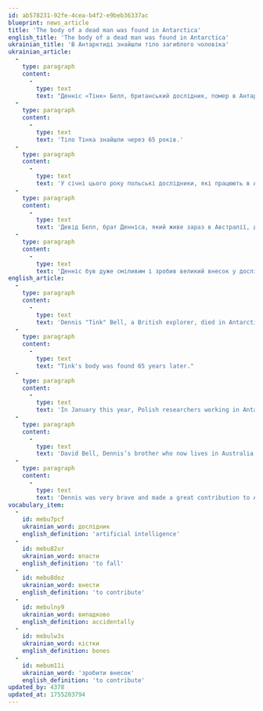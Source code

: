 ```yaml
---
id: ab578231-92fe-4cea-b4f2-e9beb36337ac
blueprint: news_article
title: 'The body of a dead man was found in Antarctica'
english_title: 'The body of a dead man was found in Antarctica'
ukrainian_title: 'В Антарктиді знайшли тіло загиблого чоловіка'
ukrainian_article:
  -
    type: paragraph
    content:
      -
        type: text
        text: "Денніс «Тінк» Белл, британський дослідник, помер в Антарктиді 1959 року. Він працював на базі Адміралті-Бей, впав у тріщину льодовика й загинув. Йому було 25 років. Тоді його тіло не змогли знайти, і сім’я довго не знала, що з ним сталося.\_"
  -
    type: paragraph
    content:
      -
        type: text
        text: 'Тіло Тінка знайшли через 65 років.'
  -
    type: paragraph
    content:
      -
        type: text
        text: 'У січні цього року польські дослідники, які працюють в Антарктиді, випадково знайшли кістки. Там також були годинник, радіоприймач і люлька. Льодовик тане через зміну клімату, це допомогло знайти рештки.'
  -
    type: paragraph
    content:
      -
        type: text
        text: 'Девід Белл, брат Денніса, який живе зараз в Австралії, дуже зрадів, хоча і сумує, що батьки не дожили до цієї миті. Він розповів, що Денніс був веселою, життєрадісною людиною, яка любила готувати, жартувати і доглядати за собаками. Він також працював з метеозондами й передавав погоду до Британії.'
  -
    type: paragraph
    content:
      -
        type: text
        text: 'Денніс був дуже сміливим і зробив великий внесок у дослідження Антарктиди. Пам’ять про нього зберігають сім’я, колеги й науковці.'
english_article:
  -
    type: paragraph
    content:
      -
        type: text
        text: 'Dennis "Tink" Bell, a British explorer, died in Antarctica in 1959. He worked at the Admiralty Bay base, fell into a glacier crevasse, and died. He was 25 years old. At that time, his body could not be found, and the family did not know what had happened to him for a long time. His mother was so broken by grief that she could not even look at his photographs.'
  -
    type: paragraph
    content:
      -
        type: text
        text: "Tink's body was found 65 years later."
  -
    type: paragraph
    content:
      -
        type: text
        text: 'In January this year, Polish researchers working in Antarctica accidentally found the bones. Along with them were a watch, a radio, and a pipe. The glacier is melting due to climate change, which helped uncover the remains.'
  -
    type: paragraph
    content:
      -
        type: text
        text: 'David Bell, Dennis’s brother who now lives in Australia, was very happy but also sad that their parents did not live to see this moment. He said Dennis was a cheerful, lively person who loved cooking, joking, and taking care of dogs. He also worked with weather balloons and sent weather reports to Britain.'
  -
    type: paragraph
    content:
      -
        type: text
        text: 'Dennis was very brave and made a great contribution to Antarctic research. His memory is kept alive by his family, colleagues, and scientists.'
vocabulary_item:
  -
    id: mebu7pcf
    ukrainian_word: дослідник
    english_definition: 'artificial intelligence'
  -
    id: mebu82ur
    ukrainian_word: впасти
    english_definition: 'to fall'
  -
    id: mebu8doz
    ukrainian_word: внести
    english_definition: 'to contribute'
  -
    id: mebulny9
    ukrainian_word: випадково
    english_definition: accidentally
  -
    id: mebulw3s
    ukrainian_word: кістки
    english_definition: bones
  -
    id: mebum11i
    ukrainian_word: 'зробити внесок'
    english_definition: 'to contribute'
updated_by: 4378
updated_at: 1755203794
---
```

